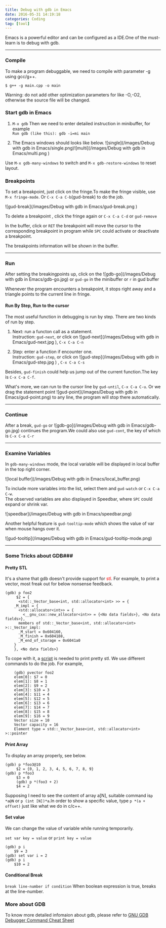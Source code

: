 ```yaml
---
title: Debug with gdb in Emacs
date: 2016-05-31 14:19:18
categories: Coding
tag: [tool]
---
```



Emacs is a powerful editor and can be configured as a IDE.One of the must-learn is to debug with gdb.

- - - 

### Compile
To make a program debuggable, we need to compile with parameter -g using gcc/g++. 

```
$ g++ -g main.cpp -o main
```

Warning: do not add other optimization parameters for like -O,-O2, otherwise the source file will be changed.

<!--more-->


### Start gdb in Emacs 

1. `M-x gdb`
Then we need to enter detailed instruction in minibuffer, for example  
`Run gdb (like this): gdb -i=mi main`  

2. The Emacs windows should looks like below.
![single](/images/Debug with gdb in Emacs/single.png)![multi](/images/Debug with gdb in Emacs/multi.png ) 
 

Use `M-x gdb-many-windows` to switch and `M-x gdb-restore-windows` to reset layout.


### Breakpoints ###

To set a breakpoint, just click on the fringe.To make the fringe visible, use `M-x fringe-mode`. Or `C-x C-a C-b`(gud-break) to do the job.  

![gud-break](/images/Debug with gdb in Emacs/gud-break.png ) 

To delete a breakpoint , click the fringe again or `C-x C-a C-d` or `gud-remove`  

In the buffer, click or `RET` the breakpoint will move the cursor to the corresponding breakpoint in program while `SPC` could activate or deactivate a breakpoint.

The breakpoints information will be shown in the buffer.

- - - 

### Run ###

After setting the breakingpoints up, click on the ![gdb-go](/images/Debug with gdb in Emacs/gdb-go.jpg) or `gud-go` in the minibuffer or `r` in gud buffer

Whenever the program encounters a breakpoint, it stops right away and a triangle points to the current line in fringe.


#### Run By Step, Run to the cursor

The most useful function in debugging is run by step. There are two kinds of run by step.

1. Next: run a functon call as a statement.  
Instruction: `gud-next`, or click on ![gud-next](/images/Debug with gdb in Emacs/gud-next.jpg ), `C-x C-a C-n`

2. Step: enter a function if encounter one.  
Instruction: `gud-step`, or click on ![gud-step](/images/Debug with gdb in Emacs/gud-step.jpg ) 
, `C-x C-a C-s`

Besides, `gud-finish` could help us jump out of the current function.The key is `C-x C-a C-f`.

What's more, we can run to the cursor line by `gud-until`, `C-x C-a C-u`. Or we drag the statement point ![gud-point](/images/Debug with gdb in Emacs/gud-point.png) to any line, the program will stop there automatically.

- - - 

### Continue ###
After a break, `gud-go` or ![gdb-go](/images/Debug with gdb in Emacs/gdb-go.jpg) continues the program.We could also use `gud-cont`, the key of which is `C-x C-a C-r`

- - - 

### Examine Variables ###
In `gdb-many-windows` mode, the local variable will be displayed in local buffer in the top right corner.  

![local buffer](/images/Debug with gdb in Emacs/local_buffer.png)  

To include more variables into the list, select them and `gud-watch` or `C-x C-a C-w`.  
The observed variables are also displayed in Speedbar, where `SPC` could expand or shrink var.  

![speedbar](/images/Debug with gdb in Emacs/speedbar.png)  

Another helpful feature is `gud-tooltip-mode` which shows the value of var when mouse hangs over it.  

![gud-tooltip](/images/Debug with gdb in Emacs/gud-tooltip-mode.png)  

- - - 

### Some Tricks about GDB###

#### Pretty STL ####
It's a shame that gdb doesn't provide support for <font color="Red">stl</font>. For example, to print a vector, most freak out for below nonsense feedback.

```
(gdb) p foo2
     $2 = {
      <std::_Vector_base<int, std::allocator<int> >> = {
    _M_impl = {
      <std::allocator<int>> = {
        <__gnu_cxx::new_allocator<int>> = {<No data fields>}, <No data fields>}, 
      members of std::_Vector_base<int, std::allocator<int> >::_Vector_impl: 
      _M_start = 0x604160, 
      _M_finish = 0x604188, 
      _M_end_of_storage = 0x6041a0
    }
    }, <No data fields>}
```


To cope with it, a [script](https://github.com/sptzxbbb/gdb) is needed to print pretty stl. We use different commands to do the job. For example, 

```
    (gdb) pvector foo2
    elem[0]: $7 = 0
    elem[1]: $8 = 1
	elem[2]: $9 = 2
	elem[3]: $10 = 3
	elem[4]: $11 = 4
	elem[5]: $12 = 5
	elem[6]: $13 = 6
	elem[7]: $14 = 7
	elem[8]: $15 = 8
	elem[9]: $16 = 9
	Vector size = 10
	Vector capacity = 16
	Element type = std::_Vector_base<int, std::allocator<int> >::pointer
```

#### Print Array ####
To display an array properly, see below.

```
(gdb) p *foo3@10
     $2 = {0, 1, 2, 3, 4, 5, 6, 7, 8, 9}
(gdb) p *foo3
	 $3 = 0
	 (gdb) p *(foo3 + 2)
	 $4 = 2
```


Supposing I need to see the content of array a[N], suitable command is`p *a@N` or `p (int [N])*a`.In order to show a specific value, type `p *(a + offset)` just like what we do in c/c++.


#### Set value ####

We can change the value of variable while running temporarily.

`set var key = value` or `print key = value`
	 
```
(gdb) p i
    $9 = 3
(gdb) set var i = 2
(gdb) p i
	$10 = 2
```
    



#### Conditional Break ####
`break line-number if condition` When boolean expression is true, breaks at the line-number.

### More about GDB ###

To know more detailed infomaion about gdb, please refer to [GNU GDB Debugger Command Cheat Sheet](http://www.yolinux.com/TUTORIALS/GDB-Commands.html) 
